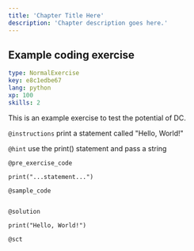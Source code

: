 ```yaml
---
title: 'Chapter Title Here'
description: 'Chapter description goes here.'
---
```


## Example coding exercise

```yaml
type: NormalExercise
key: e8c1edbe67
lang: python
xp: 100
skills: 2
```

This is an example exercise to test the potential of DC.

`@instructions`
print a statement called "Hello, World!"

`@hint`
use the print() statement and pass a string

`@pre_exercise_code`
```{python}
print("...statement...")
```

`@sample_code`
```{python}

```

`@solution`
```{python}
print("Hello, World!")
```

`@sct`
```{python}

```
